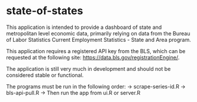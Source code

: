# state-of-states

This application is intended to provide a dashboard of state and metropolitan level economic data, primarily relying on data from the Bureau of Labor Statistics Current Employment Statistics - State and Area program. 

This application requires a registered API key from the BLS, which can be requested at the following site: https://data.bls.gov/registrationEngine/.

The application is still very much in development and should not be considered stable or functional. 

The programs must be run in the following order: 
-> scrape-series-id.R
-> bls-api-pull.R
-> Then run the app from ui.R or server.R

